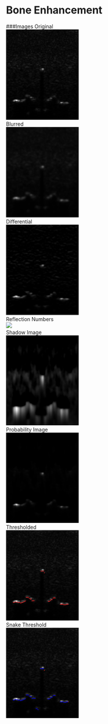 # Bone Enhancement
###Images
Original 
<br>
<img src="Matlab/1original.png" width="200"> 
<br>
Blurred
<br>
<img src="Matlab/2blurred.png" width="200"> 
<br>
Differential
<br>
<img src="Matlab/3differential.png" width="200"> 
<br>
Reflection Numbers
<br>
<img src="Matlab/4reflectionnumbers.png" width="200"> 
<br>
Shadow Image
<br>
<img src="Matlab/5ShadowImage.png" width="200"> 
<br>
Probability Image
<br>
<img src="Matlab/6ProbabilityImage.png" width="200"> 
<br>
Thresholded
<br>
<img src="Matlab/7Thresholded.png" width="200"> 
<br>
Snake Threshold
<br>
<img src="Matlab/8SnakeThresh.png" width="200"> 
<br>